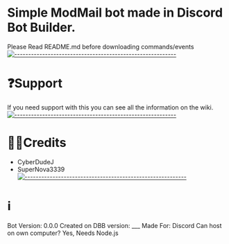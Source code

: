 # Simple ModMail bot made in Discord Bot Builder.
Please Read README.md before downloading commands/events
[![----------------------------------------------------------](https://raw.githubusercontent.com/andreasbm/readme/master/assets/lines/aqua.png)](#Important)
# ❓Support
If you need support with this you can see all the information on the wiki.
[![----------------------------------------------------------](https://raw.githubusercontent.com/andreasbm/readme/master/assets/lines/aqua.png)](#Important)
# 👨‍💻Credits
* CyberDudeJ
* SuperNova3339
[![----------------------------------------------------------](https://raw.githubusercontent.com/andreasbm/readme/master/assets/lines/aqua.png)](#Important)
# ℹ️
Bot Version: 0.0.0
Created on DBB version: ___
Made For: Discord
Can host on own computer? Yes, Needs Node.js
